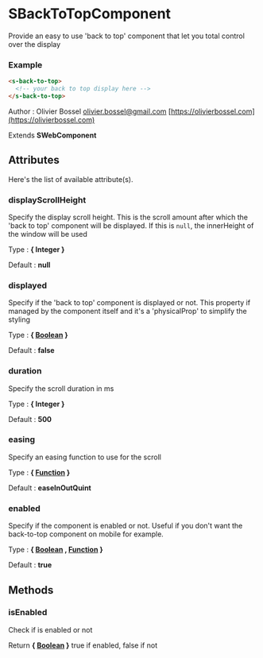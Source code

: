 # SBackToTopComponent

Provide an easy to use 'back to top' component that let you total control over the display

### Example

```html
<s-back-to-top>
  <!-- your back to top display here -->
</s-back-to-top>
```

Author : Olivier Bossel [olivier.bossel@gmail.com](mailto:olivier.bossel@gmail.com) [https://olivierbossel.com](https://olivierbossel.com)

Extends **SWebComponent**

## Attributes

Here's the list of available attribute(s).

### displayScrollHeight

Specify the display scroll height. This is the scroll amount after which the 'back to top' component will be displayed.
If this is `null`, the innerHeight of the window will be used

Type : **{ Integer }**

Default : **null**

### displayed

Specify if the 'back to top' component is displayed or not.
This property if managed by the component itself and it's a 'physicalProp' to
simplify the styling

Type : **{ [Boolean](https://developer.mozilla.org/fr/docs/Web/JavaScript/Reference/Objets_globaux/Boolean) }**

Default : **false**

### duration

Specify the scroll duration in ms

Type : **{ Integer }**

Default : **500**

### easing

Specify an easing function to use for the scroll

Type : **{ [Function](https://developer.mozilla.org/fr/docs/Web/JavaScript/Reference/Objets_globaux/Function) }**

Default : **easeInOutQuint**

### enabled

Specify if the component is enabled or not. Useful if you don't want the back-to-top component on mobile for example.

Type : **{ [Boolean](https://developer.mozilla.org/fr/docs/Web/JavaScript/Reference/Objets_globaux/Boolean) , [Function](https://developer.mozilla.org/fr/docs/Web/JavaScript/Reference/Objets_globaux/Function) }**

Default : **true**

## Methods

### isEnabled

Check if is enabled or not

Return **{ [Boolean](https://developer.mozilla.org/fr/docs/Web/JavaScript/Reference/Objets_globaux/Boolean) }** true if enabled, false if not
